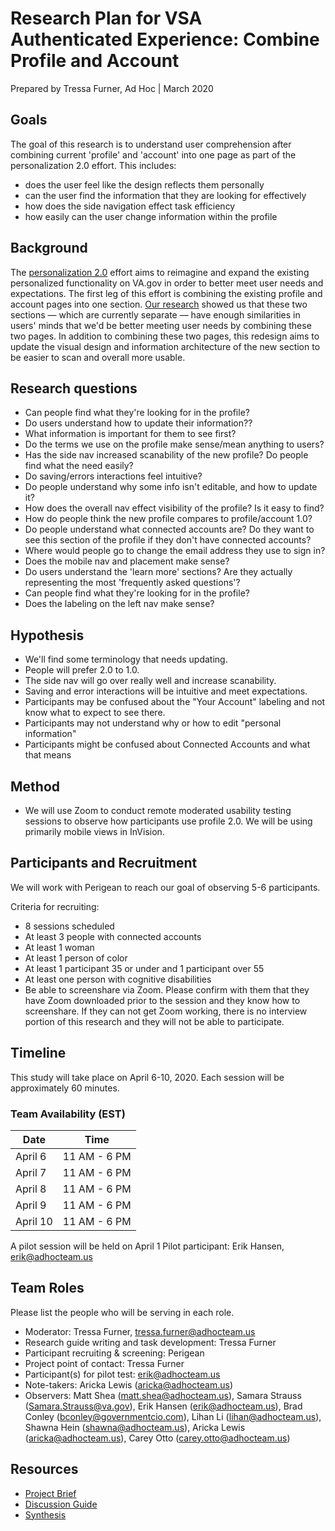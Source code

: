 # Research Plan for VSA Authenticated Experience: Combine Profile and Account
Prepared by Tressa Furner, Ad Hoc | March 2020

## Goals

The goal of this research is to understand user comprehension after combining current 'profile' and 'account' into one page as part of the personalization 2.0 effort. This includes:

- does the user feel like the design reflects them personally
- can the user find the information that they are looking for effectively
- how does the side navigation effect task efficiency
- how easily can the user change information within the profile

## Background

The [personalization 2.0](https://github.com/department-of-veterans-affairs/va.gov-team/blob/master/products/identity-personalization/personalization%202.0/README.md) effort aims to reimagine and expand the existing personalized functionality on VA.gov in order to better meet user needs and expectations. The first leg of this effort is combining the existing profile and account pages into one section. [Our research](https://github.com/department-of-veterans-affairs/va.gov-team/tree/master/products/identity-personalization/personalization%202.0/Combine%20Profile%20and%20Account/Research) showed us that these two sections — which are currently separate — have enough similarities in users' minds that we'd be better meeting user needs by combining these two pages. In addition to combining these two pages, this redesign aims to update the visual design and information architecture of the new section to be easier to scan and overall more usable.

## Research questions

- Can people find what they're looking for in the profile?
- Do users understand how to update their information??
- What information is important for them to see first?
- Do the terms we use on the profile make sense/mean anything to users?
- Has the side nav increased scanability of the new profile? Do people find what the need easily?
- Do saving/errors interactions feel intuitive?
- Do people understand why some info isn't editable, and how to update it?
- How does the overall nav effect visibility of the profile? Is it easy to find?
- How do people think the new profile compares to profile/account 1.0?
- Do people understand what connected accounts are? Do they want to see this section of the profile if they don't have connected accounts?
- Where would people go to change the email address they use to sign in?
- Does the mobile nav and placement make sense? 
- Do users understand the 'learn more' sections? Are they actually representing the most 'frequently asked questions'?
- Can people find what they're looking for in the profile?
- Does the labeling on the left nav make sense?


## Hypothesis 

- We'll find some terminology that needs updating.
- People will prefer 2.0 to 1.0.
- The side nav will go over really well and increase scanability.
- Saving and error interactions will be intuitive and meet expectations.
- Participants may be confused about the "Your Account" labeling and not know what to expect to see there.
- Participants may not understand why or how to edit "personal information"
- Participants might be confused about Connected Accounts and what that means

## Method

- We will use Zoom to conduct remote moderated usability testing sessions to observe how participants use profile 2.0.  We will be using primarily mobile views in InVision.

## Participants and Recruitment

We will work with Perigean to reach our goal of observing 5-6 participants.

Criteria for recruiting:

- 8 sessions scheduled
- At least 3 people with connected accounts
- At least 1 woman
- At least 1 person of color
- At least 1 participant 35 or under and 1 participant over 55
- At least one person with cognitive disabilities
- Be able to screenshare via Zoom. Please confirm with them that they have Zoom downloaded prior to the session and they know how to screenshare. If they can not get Zoom working, there is no interview portion of this research and they will not be able to participate.

## Timeline 	
This study will take place on April 6-10, 2020.
Each session will be approximately 60 minutes.
	
### Team Availability (EST)

Date | Time
-----|-------
April 6 |11 AM - 6 PM
April 7 |11 AM - 6 PM 
April 8 |11 AM - 6 PM
April 9 |11 AM - 6 PM
April 10 |11 AM - 6 PM

A pilot session will be held on April 1
Pilot participant: Erik Hansen, erik@adhocteam.us 

## Team Roles

Please list the people who will be serving in each role. 
- Moderator: Tressa Furner, tressa.furner@adhocteam.us
- Research guide writing and task development: Tressa Furner	
- Participant recruiting & screening: Perigean
- Project point of contact: Tressa Furner	
- Participant(s) for pilot test: erik@adhocteam.us
- Note-takers: Aricka Lewis (aricka@adhocteam.us)
- Observers: Matt Shea (matt.shea@adhocteam.us), Samara Strauss (Samara.Strauss@va.gov), Erik Hansen (erik@adhocteam.us), Brad Conley (bconley@governmentcio.com), Lihan Li (lihan@adhocteam.us), Shawna Hein (shawna@adhocteam.us), Aricka Lewis (aricka@adhocteam.us), Carey Otto (carey.otto@adhocteam.us)

## Resources
- [Project Brief](https://github.com/department-of-veterans-affairs/va.gov-team/blob/master/products/identity-personalization/personalization%202.0/Combine%20Profile%20and%20Account/README.md)
- [Discussion Guide](https://github.com/department-of-veterans-affairs/va.gov-team/blob/master/products/identity-personalization/profile/Combine%20Profile%20and%20Account/Research/Profile-2.0-Conversation-Guide.md)
- [Synthesis]()

